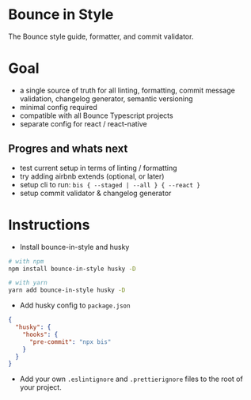 # Bounce in Style

The Bounce style guide, formatter, and commit validator.

# Goal

- a single source of truth for all linting, formatting, commit message validation, changelog generator, semantic versioning
- minimal config required
- compatible with all Bounce Typescript projects
- separate config for react / react-native

## Progres and whats next

- test current setup in terms of linting / formatting
- try adding airbnb extends (optional, or later)
- setup cli to run: `bis { --staged | --all } { --react }`
- setup commit validator & changelog generator

# Instructions

- Install bounce-in-style and husky

```bash
# with npm
npm install bounce-in-style husky -D

# with yarn
yarn add bounce-in-style husky -D
```

- Add husky config to `package.json`

```json
{
  "husky": {
    "hooks": {
      "pre-commit": "npx bis"
    }
  }
}
```

- Add your own `.eslintignore` and `.prettierignore` files to the root of your project.
